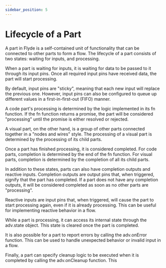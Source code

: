 ```yaml
---
sidebar_position: 5
---
```


# Lifecycle of a Part

A part in Flyde is a self-contained unit of functionality that can be connected to other parts to form a flow. The lifecycle of a part consists of two states: waiting for inputs, and processing.

When a part is waiting for inputs, it is waiting for data to be passed to it through its input pins. Once all required input pins have received data, the part will start processing.

By default, input pins are "sticky", meaning that each new input will replace the previous one. However, input pins can also be configured to queue up different values in a first-in-first-out (FIFO) manner.

A code part's processing is determined by the logic implemented in its fn function. If the fn function returns a promise, the part will be considered "processing" until the promise is either resolved or rejected.

A visual part, on the other hand, is a group of other parts connected together in a "nodes and wires" style. The processing of a visual part is determined by the processing of its child parts.

Once a part has finished processing, it is considered completed. For code parts, completion is determined by the end of the fn function. For visual parts, completion is determined by the completion of all its child parts.

In addition to these states, parts can also have completion outputs and reactive inputs. Completion outputs are output pins that, when triggered, signify that the part has completed. If a part does not have any completion outputs, it will be considered completed as soon as no other parts are "processing".

Reactive inputs are input pins that, when triggered, will cause the part to start processing again, even if it is already processing. This can be useful for implementing reactive behavior in a flow.

While a part is processing, it can access its internal state through the adv.state object. This state is cleared once the part is completed.

It is also possible for a part to report errors by calling the adv.onError function. This can be used to handle unexpected behavior or invalid input in a flow.

Finally, a part can specify cleanup logic to be executed when it is completed by calling the adv.onCleanup function. This

